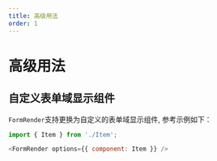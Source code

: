 ```yaml
---
title: 高级用法
order: 1
---
```


# 高级用法

## 自定义表单域显示组件
`FormRender`支持更换为自定义的表单域显示组件, 参考示例如下：
```javascript
import { Item } from './Item';

<FormRender options={{ component: Item }} />
```
<code src="../../src/render/FieldItem/index.tsx"></code>